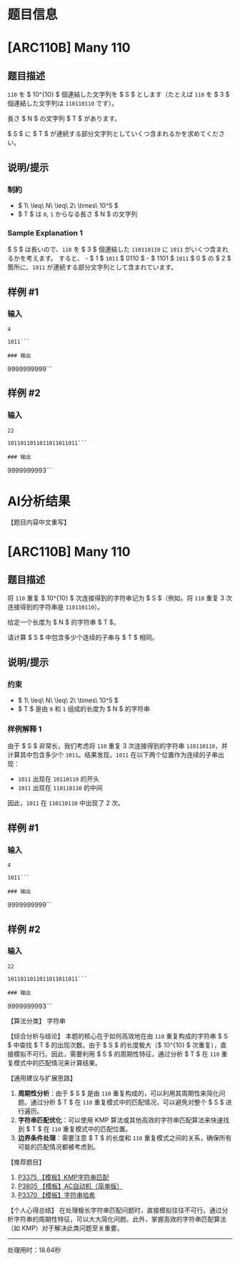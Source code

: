 # 题目信息

# [ARC110B] Many 110

## 题目描述

[problemUrl]: https://atcoder.jp/contests/arc110/tasks/arc110_b

`110` を $ 10^{10} $ 個連結した文字列を $ S $ とします（たとえば `110` を $ 3 $ 個連結した文字列は `110110110` です）。

長さ $ N $ の文字列 $ T $ があります。

$ S $ に $ T $ が連続する部分文字列としていくつ含まれるかを求めてください。

## 说明/提示

### 制約

- $ 1\ \leq\ N\ \leq\ 2\ \times\ 10^5 $
- $ T $ は `0`, `1` からなる長さ $ N $ の文字列

### Sample Explanation 1

$ S $ は長いので、`110` を $ 3 $ 個連結した `110110110` に `1011` がいくつ含まれるかを考えます。 すると、 - $ 1 $ `1011` $ 0110 $ - $ 1101 $ `1011` $ 0 $ の $ 2 $ 箇所に、`1011` が連続する部分文字列として含まれています。

## 样例 #1

### 输入

```
4

1011```

### 输出

```
9999999999```

## 样例 #2

### 输入

```
22

1011011011011011011011```

### 输出

```
9999999993```

# AI分析结果

【题目内容中文重写】

# [ARC110B] Many 110

## 题目描述

将 `110` 重复 $ 10^{10} $ 次连接得到的字符串记为 $ S $（例如，将 `110` 重复 3 次连接得到的字符串是 `110110110`）。

给定一个长度为 $ N $ 的字符串 $ T $。

请计算 $ S $ 中包含多少个连续的子串与 $ T $ 相同。

## 说明/提示

### 约束

- $ 1\ \leq\ N\ \leq\ 2\ \times\ 10^5 $
- $ T $ 是由 `0` 和 `1` 组成的长度为 $ N $ 的字符串

### 样例解释 1

由于 $ S $ 非常长，我们考虑将 `110` 重复 3 次连接得到的字符串 `110110110`，并计算其中包含多少个 `1011`。结果发现，`1011` 在以下两个位置作为连续的子串出现：
- `1011` 出现在 `10110110` 的开头
- `1011` 出现在 `110110110` 的中间

因此，`1011` 在 `110110110` 中出现了 2 次。

## 样例 #1

### 输入

```
4

1011```

### 输出

```
9999999999```

## 样例 #2

### 输入

```
22

1011011011011011011011```

### 输出

```
9999999993```

【算法分类】
字符串

【综合分析与结论】
本题的核心在于如何高效地在由 `110` 重复构成的字符串 $ S $ 中查找 $ T $ 的出现次数。由于 $ S $ 的长度极大（$ 10^{10} $ 次重复），直接模拟不可行。因此，需要利用 $ S $ 的周期性特征，通过分析 $ T $ 在 `110` 重复模式中的匹配情况来计算结果。

【通用建议与扩展思路】
1. **周期性分析**：由于 $ S $ 是由 `110` 重复构成的，可以利用其周期性来简化问题。通过分析 $ T $ 在 `110` 重复模式中的匹配情况，可以避免对整个 $ S $ 进行遍历。
2. **字符串匹配优化**：可以使用 KMP 算法或其他高效的字符串匹配算法来快速找到 $ T $ 在 `110` 重复模式中的匹配位置。
3. **边界条件处理**：需要注意 $ T $ 的长度和 `110` 重复模式之间的关系，确保所有可能的匹配情况都被考虑到。

【推荐题目】
1. [P3375 【模板】KMP字符串匹配](https://www.luogu.com.cn/problem/P3375)
2. [P3805 【模板】AC自动机（简单版）](https://www.luogu.com.cn/problem/P3805)
3. [P3370 【模板】字符串哈希](https://www.luogu.com.cn/problem/P3370)

【个人心得总结】
在处理极长字符串匹配问题时，直接模拟往往不可行。通过分析字符串的周期性特征，可以大大简化问题。此外，掌握高效的字符串匹配算法（如 KMP）对于解决此类问题至关重要。

---
处理用时：18.64秒